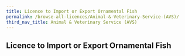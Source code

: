 ```yaml
---
title: Licence to Import or Export Ornamental Fish
permalink: /browse-all-licences/Animal-&-Veterinary-Service-(AVS)/
third_nav_title: Animal & Veterinary Service (AVS)
---
```

## Licence to Import or Export Ornamental Fish

